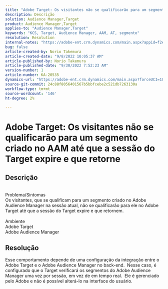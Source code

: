 ```yaml
---
title: "Adobe Target: Os visitantes não se qualificarão para um segmento criado no AAM até que a sessão do Target expire e que eles voltem"
description: Descrição
solution: Audience Manager,Target
product: Audience Manager,Target
applies-to: "Audience Manager,Target"
keywords: "KCS, Target, Audience Manager, AAM, AT, segmento"
resolution: Resolution
internal-notes: "https://adobe-ent.crm.dynamics.com/main.aspx?appid=f2e74f34-7119-ea11-a811-000d3a5936c5&forceUCI=1&newWindow=true&pagetype=entityrecord&etn=knowledgearticle&id=45e8e885-2b47-e911-a952-000d3a34ebb5"
bug: false
article-created-by: Norio Takemura
article-created-date: "9/8/2022 10:05:37 AM"
article-published-by: Norio Takemura
article-published-date: "9/30/2022 7:52:23 AM"
version-number: 1
article-number: KA-20535
dynamics-url: "https://adobe-ent.crm.dynamics.com/main.aspx?forceUCI=1&pagetype=entityrecord&etn=knowledgearticle&id=59671ac2-5d2f-ed11-9db1-002248086d3d"
source-git-commit: 24c88f8056401567b5bbfcebe2c521db7263130a
workflow-type: tm+mt
source-wordcount: '146'
ht-degree: 2%

---
```


# Adobe Target: Os visitantes não se qualificarão para um segmento criado no AAM até que a sessão do Target expire e que retorne

## Descrição

<br>Problema/Sintomas<br>Os visitantes, que se qualificam para um segmento criado no Adobe Audience Manager na sessão atual, não se qualificarão para ele no Adobe Target até que a sessão do Target expire e que retornem.<br><br>Ambiente<br>Adobe Target
<br>Adobe Audience Manager

## Resolução


Esse comportamento depende de uma configuração da integração entre o Adobe Target e o Adobe Audience Manager no back-end.  Nesse caso, é configurado que o Target verificará os segmentos do Adobe Audience Manager uma vez por sessão, em vez de em tempo real.  Ele é gerenciado pelo Adobe e não é possível alterá-lo na interface do usuário.
